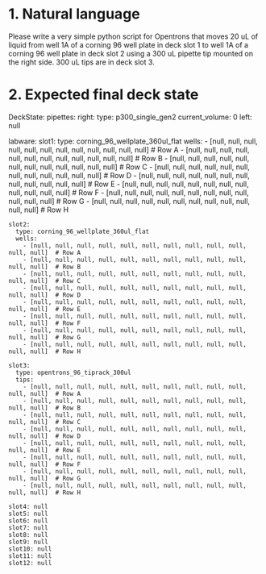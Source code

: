 # 1. Natural language
Please write a very simple python script for Opentrons that moves 20 uL of liquid from well 1A of a corning 96 well plate in deck slot 1 to well 1A of a corning 96 well plate in deck slot 2 using a 300 uL pipette tip mounted on the right side. 300 uL tips are in deck slot 3. 

# 2. Expected final deck state
DeckState:
  pipettes:
    right:
      type: p300_single_gen2
      current_volume: 0
    left: null  

  labware:
    slot1:
      type: corning_96_wellplate_360ul_flat
      wells:
        - [null, null, null, null, null, null, null, null, null, null, null, null]  # Row A
        - [null, null, null, null, null, null, null, null, null, null, null, null]  # Row B
        - [null, null, null, null, null, null, null, null, null, null, null, null]  # Row C
        - [null, null, null, null, null, null, null, null, null, null, null, null]  # Row D
        - [null, null, null, null, null, null, null, null, null, null, null, null]  # Row E
        - [null, null, null, null, null, null, null, null, null, null, null, null]  # Row F
        - [null, null, null, null, null, null, null, null, null, null, null, null]  # Row G
        - [null, null, null, null, null, null, null, null, null, null, null, null]  # Row H

    slot2:
      type: corning_96_wellplate_360ul_flat
      wells:
        - [null, null, null, null, null, null, null, null, null, null, null, null]  # Row A
        - [null, null, null, null, null, null, null, null, null, null, null, null]  # Row B
        - [null, null, null, null, null, null, null, null, null, null, null, null]  # Row C
        - [null, null, null, null, null, null, null, null, null, null, null, null]  # Row D
        - [null, null, null, null, null, null, null, null, null, null, null, null]  # Row E
        - [null, null, null, null, null, null, null, null, null, null, null, null]  # Row F
        - [null, null, null, null, null, null, null, null, null, null, null, null]  # Row G
        - [null, null, null, null, null, null, null, null, null, null, null, null]  # Row H

    slot3:
      type: opentrons_96_tiprack_300ul
      tips:
        - [null, null, null, null, null, null, null, null, null, null, null, null]  # Row A
        - [null, null, null, null, null, null, null, null, null, null, null, null]  # Row B
        - [null, null, null, null, null, null, null, null, null, null, null, null]  # Row C
        - [null, null, null, null, null, null, null, null, null, null, null, null]  # Row D
        - [null, null, null, null, null, null, null, null, null, null, null, null]  # Row E
        - [null, null, null, null, null, null, null, null, null, null, null, null]  # Row F
        - [null, null, null, null, null, null, null, null, null, null, null, null]  # Row G
        - [null, null, null, null, null, null, null, null, null, null, null, null]  # Row H

    slot4: null
    slot5: null
    slot6: null
    slot7: null
    slot8: null
    slot9: null
    slot10: null
    slot11: null
    slot12: null
